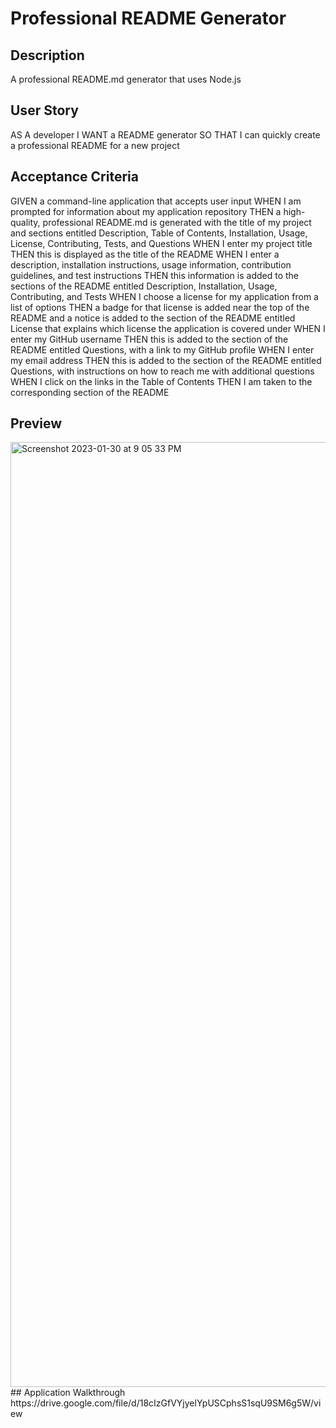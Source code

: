 # Professional README Generator 

## Description
A professional README.md generator that uses Node.js
## User Story
AS A developer
I WANT a README generator
SO THAT I can quickly create a professional README for a new project
## Acceptance Criteria
GIVEN a command-line application that accepts user input
WHEN I am prompted for information about my application repository
THEN a high-quality, professional README.md is generated with the title of my project and sections entitled Description, Table of Contents, Installation, Usage, License, Contributing, Tests, and Questions
WHEN I enter my project title
THEN this is displayed as the title of the README
WHEN I enter a description, installation instructions, usage information, contribution guidelines, and test instructions
THEN this information is added to the sections of the README entitled Description, Installation, Usage, Contributing, and Tests
WHEN I choose a license for my application from a list of options
THEN a badge for that license is added near the top of the README and a notice is added to the section of the README entitled License that explains which license the application is covered under
WHEN I enter my GitHub username
THEN this is added to the section of the README entitled Questions, with a link to my GitHub profile
WHEN I enter my email address
THEN this is added to the section of the README entitled Questions, with instructions on how to reach me with additional questions
WHEN I click on the links in the Table of Contents
THEN I am taken to the corresponding section of the README
## Preview
<img width="1512" alt="Screenshot 2023-01-30 at 9 05 33 PM" src="https://user-images.githubusercontent.com/112153725/215672152-8849e30c-4665-4555-90b0-342e8649386c.png">
## Application Walkthrough
https://drive.google.com/file/d/18cIzGfVYjyelYpUSCphsS1sqU9SM6g5W/view
